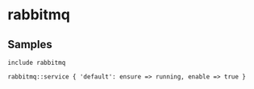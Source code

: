rabbitmq
========

Samples
-------
```
include rabbitmq
```
```
rabbitmq::service { 'default': ensure => running, enable => true }
```
